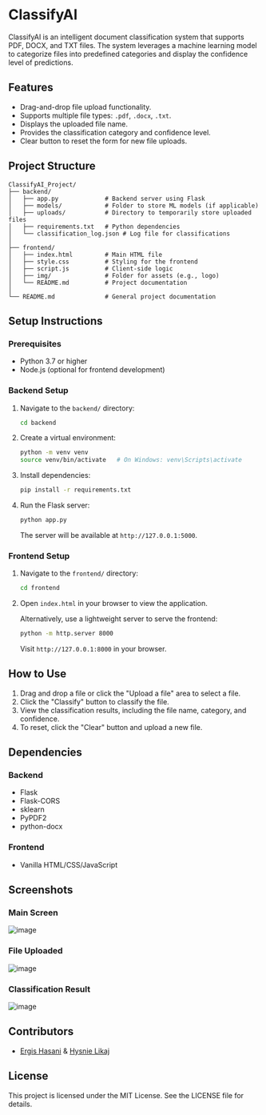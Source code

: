 # ClassifyAI

ClassifyAI is an intelligent document classification system that supports PDF, DOCX, and TXT files. The system leverages a machine learning model to categorize files into predefined categories and display the confidence level of predictions.

## Features

- Drag-and-drop file upload functionality.
- Supports multiple file types: `.pdf`, `.docx`, `.txt`.
- Displays the uploaded file name.
- Provides the classification category and confidence level.
- Clear button to reset the form for new file uploads.

## Project Structure

```
ClassifyAI_Project/
├── backend/
│   ├── app.py             # Backend server using Flask
│   ├── models/            # Folder to store ML models (if applicable)
│   ├── uploads/           # Directory to temporarily store uploaded files
│   ├── requirements.txt   # Python dependencies
│   └── classification_log.json # Log file for classifications
│
├── frontend/
│   ├── index.html         # Main HTML file
│   ├── style.css          # Styling for the frontend
│   ├── script.js          # Client-side logic
│   ├── img/               # Folder for assets (e.g., logo)
│   └── README.md          # Project documentation
│
└── README.md              # General project documentation
```

## Setup Instructions

### Prerequisites

- Python 3.7 or higher
- Node.js (optional for frontend development)

### Backend Setup

1. Navigate to the `backend/` directory:

   ```bash
   cd backend
   ```

2. Create a virtual environment:

   ```bash
   python -m venv venv
   source venv/bin/activate   # On Windows: venv\Scripts\activate
   ```

3. Install dependencies:

   ```bash
   pip install -r requirements.txt
   ```

4. Run the Flask server:

   ```bash
   python app.py
   ```

   The server will be available at `http://127.0.0.1:5000`.

### Frontend Setup

1. Navigate to the `frontend/` directory:

   ```bash
   cd frontend
   ```

2. Open `index.html` in your browser to view the application.

   Alternatively, use a lightweight server to serve the frontend:

   ```bash
   python -m http.server 8000
   ```

   Visit `http://127.0.0.1:8000` in your browser.

## How to Use

1. Drag and drop a file or click the "Upload a file" area to select a file.
2. Click the "Classify" button to classify the file.
3. View the classification results, including the file name, category, and confidence.
4. To reset, click the "Clear" button and upload a new file.

## Dependencies

### Backend

- Flask
- Flask-CORS
- sklearn
- PyPDF2
- python-docx

### Frontend

- Vanilla HTML/CSS/JavaScript

## Screenshots

### Main Screen

![image](https://github.com/user-attachments/assets/c11adc42-dacf-41f0-9988-4f107c1e9100)


### File Uploaded

![image](https://github.com/user-attachments/assets/54763e35-c47e-4304-8069-24c59c31a0af)



### Classification Result

![image](https://github.com/user-attachments/assets/8f79d6e7-0105-4107-99c9-6831721b74a2)


## Contributors

- [Ergis Hasani](https://www.linkedin.com/in/ergis-hasani-bb9ba0174?utm_source=share&utm_campaign=share_via&utm_content=profile&utm_medium=ios_app) & [Hysnie Likaj](https://www.linkedin.com/in/hysnie-likaj-140261280?utm_source=share&utm_campaign=share_via&utm_content=profile&utm_medium=ios_app)

## License

This project is licensed under the MIT License. See the LICENSE file for details.
